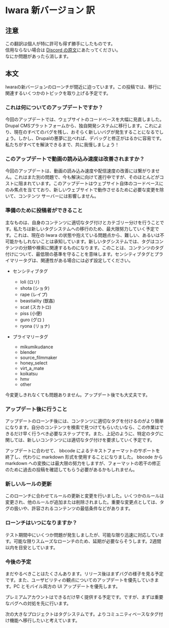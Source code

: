 # Iwara 新バージョン 訳

## 注意
この翻訳は個人が特に許可も得ず勝手にしたものです。  
信用ならない場合は [Discord の原文](https://discord.com/channels/199479709736632320/395398965337522176/1016224638478589982)にあたってください。  
なにか問題があったら消します。

## 本文
Iwaraの新バージョンのローンチが間近に迫っています。この投稿では、移行に関連するいくつかのトピックを取り上げる予定です。

### これは何についてのアップデートですか？
今回のアップデートでは、ウェブサイトのコードベースを大幅に見直しました。Drupal CMSプラットフォームから、独自開発システムに移行します。これにより、現在のすべてのバグを残し、おそらく新しいバグが発生することになるでしょう。しかし、Drupalの悪夢に比べれば、デバッグと修正がはるかに容易です。私たちがすべてを解決できるまで、共に我慢しましょう！

### このアップデートで動画の読み込み速度は改善されますか？
今回のアップデートは、動画の読み込み速度や配信速度の改善には繋がりません。これはまた別の問題で、今も解決に向けて進行中ですが、そのほとんどがコストに阻まれています。このアップデートはウェブサイト自体のコードベースにのみ焦点を当てており、新しいウェブサイトで動作させるために必要な変更を除いて、コンテンツ サーバーには影響しません。

### 準備のために投稿者ができること
主なものは、自身のコンテンツに適切なタグ付けとカテゴリー分けを行うことです。私たちは新しいタグシステムへの移行のため、最大限努力していく予定です。これは、現在の Iwara の状態や抱えている問題点から、難しい、あるいは不可能かもしれないことは承知しています。新しいタグシステムでは、タグはコンテンツの分類や検索に関連するものになります。このことは、コンテンツのタグ付けについて、最低限の基準を守ることを意味します。センシティブタグとプライマリータグは、関連性がある場合には必ず設定してください。

- センシティブタグ
    - loli (ロリ)
    - shota (ショタ)
    - rape (レイプ)
    - beastiality (獣姦)
    - scat (スカトロ)
    - piss (小便)
    - guro (グロ )
    - ryona (リョナ)

- プライマリータグ 
  - mikumikudance
  - blender
  - source_filmmaker
  - honey_select
  - virt_a_mate
  - koikatsu
  - hmv
  - other

今変更しきれなくても問題ありません。アップデート後でも大丈夫です。

### アップデート後に行うこと
アップデートのローンチ後には、コンテンツに適切なタグを付けるのがより簡単になります。自分のコンテンツを検索で見つけてもらいたいなら、この作業はできるだけ早く行うべき必要なステップです。また、上記のように、特定のタグに関しては、新しいコンテンツには適切なタグ付けを要求していく予定です。

アップデートに合わせて、 bbcode によるテキストフォーマットのサポートを終了し、代わりに markdown 形式を使用することになりました。 bbcode から markdown への変換には最大限の努力をしますが、フォーマットの若干の修正のために過去の投稿を確認してもらう必要があるかもしれません。

### 新しいルールの更新

このローンチに合わせてルールの更新と変更を行いました。いくつかのルールは変更され、他のルールが追加または削除されました。重要な変更点としては、タグの扱いや、許容されるコンテンツの最低条件などがあります。

### ローンチはいつになりますか？

テスト期間中にいくつか問題が発生しましたが、可能な限り迅速に対応しています。可能な限りスムーズなローンチのため、延期が必要ならそうします。2週間以内を目安としています。

### 今後の予定

まだやるべきことはたくさんあります。リリース後はまずバグの様子を見る予定です。また、ユーザビリティの観点についてのアップデートを優先していきます。PC とモバイル両方の UI アップデートを優先します。

プレミアムアカウントはできるだけ早く提供する予定です。ですが、まずは重要なバグへの対処を先に行います。

次の大きなプロジェクトはタグシステムです。よりコミュニティベースなタグ付け機能へ移行したいと考えています。

